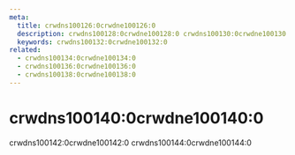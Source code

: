 ```yaml
---
meta:
  title: crwdns100126:0crwdne100126:0
  description: crwdns100128:0crwdne100128:0 crwdns100130:0crwdne100130:0
  keywords: crwdns100132:0crwdne100132:0
related:
  - crwdns100134:0crwdne100134:0
  - crwdns100136:0crwdne100136:0
  - crwdns100138:0crwdne100138:0
---
```


# crwdns100140:0crwdne100140:0

crwdns100142:0crwdne100142:0 crwdns100144:0crwdne100144:0

<entry-ad />

<backmatter />
